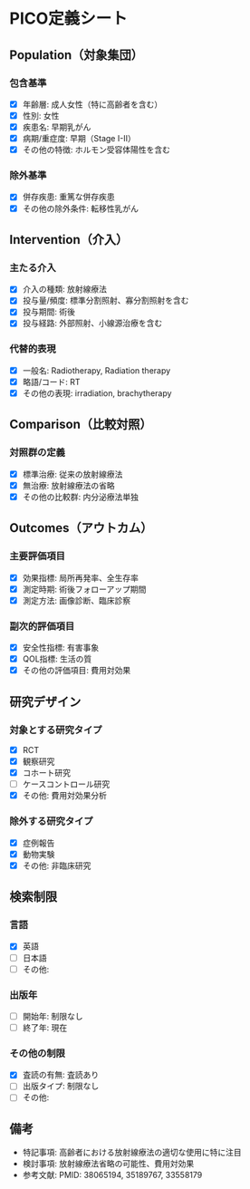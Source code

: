 # PICO定義シート

## Population（対象集団）
### 包含基準
- [x] 年齢層: 成人女性（特に高齢者を含む）
- [x] 性別: 女性
- [x] 疾患名: 早期乳がん
- [x] 病期/重症度: 早期（Stage I-II）
- [x] その他の特徴: ホルモン受容体陽性を含む

### 除外基準
- [x] 併存疾患: 重篤な併存疾患
- [x] その他の除外条件: 転移性乳がん

## Intervention（介入）
### 主たる介入
- [x] 介入の種類: 放射線療法
- [x] 投与量/頻度: 標準分割照射、寡分割照射を含む
- [x] 投与期間: 術後
- [x] 投与経路: 外部照射、小線源治療を含む

### 代替的表現
- [x] 一般名: Radiotherapy, Radiation therapy
- [x] 略語/コード: RT
- [x] その他の表現: irradiation, brachytherapy

## Comparison（比較対照）
### 対照群の定義
- [x] 標準治療: 従来の放射線療法
- [x] 無治療: 放射線療法の省略
- [x] その他の比較群: 内分泌療法単独

## Outcomes（アウトカム）
### 主要評価項目
- [x] 効果指標: 局所再発率、全生存率
- [x] 測定時期: 術後フォローアップ期間
- [x] 測定方法: 画像診断、臨床診察

### 副次的評価項目
- [x] 安全性指標: 有害事象
- [x] QOL指標: 生活の質
- [x] その他の評価項目: 費用対効果

## 研究デザイン
### 対象とする研究タイプ
- [x] RCT
- [x] 観察研究
- [x] コホート研究
- [ ] ケースコントロール研究
- [x] その他: 費用対効果分析

### 除外する研究タイプ
- [x] 症例報告
- [x] 動物実験
- [x] その他: 非臨床研究

## 検索制限
### 言語
- [x] 英語
- [ ] 日本語
- [ ] その他:

### 出版年
- [ ] 開始年: 制限なし
- [ ] 終了年: 現在

### その他の制限
- [x] 査読の有無: 査読あり
- [ ] 出版タイプ: 制限なし
- [ ] その他:

## 備考
- 特記事項: 高齢者における放射線療法の適切な使用に特に注目
- 検討事項: 放射線療法省略の可能性、費用対効果
- 参考文献: PMID: 38065194, 35189767, 33558179
